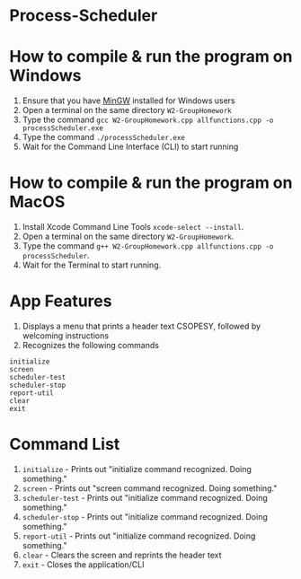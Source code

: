 # Process-Scheduler


# How to compile & run the program on Windows
1. Ensure that you have [MinGW](https://sourceforge.net/projects/mingw/) installed for Windows users
1. Open a terminal on the same directory `W2-GroupHomework`
1. Type the command `gcc W2-GroupHomework.cpp allfunctions.cpp -o processScheduler.exe`
1. Type the command `./processScheduler.exe`
1. Wait for the Command Line Interface (CLI) to start running

# How to compile & run the program on MacOS
1. Install Xcode Command Line Tools `xcode-select --install`.
1. Open a terminal on the same directory `W2-GroupHomework`.
1. Type the command `g++ W2-GroupHomework.cpp allfunctions.cpp -o processScheduler`.
1. Wait for the Terminal to start running. 

# App Features
1. Displays a menu that prints a header text CSOPESY, followed by welcoming instructions
1. Recognizes the following commands
```
initialize
screen
scheduler-test
scheduler-stop
report-util
clear
exit
```

# Command List
1. `initialize` - Prints out "initialize command recognized. Doing something."
1. `screen` - Prints out "screen command recognized. Doing something."
1. `scheduler-test` - Prints out "initialize command recognized. Doing something."
1. `scheduler-stop` - Prints out "initialize command recognized. Doing something."
1. `report-util` - Prints out "initialize command recognized. Doing something."
1. `clear` - Clears the screen and reprints the header text
1. `exit` - Closes the application/CLI